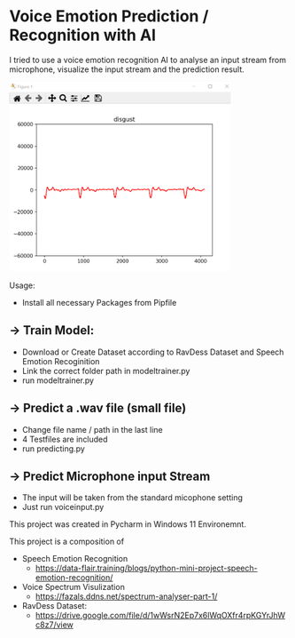 # Voice Emotion Prediction / Recognition with AI

I tried to use a voice emotion recognition AI to analyse an input stream from microphone, 
visualize the input stream and the prediction result.

<img alt="Voice Emotion Analysis screenshot" src="./images/img.png" width="400"/>


Usage:
* Install all necessary Packages from Pipfile

 ## -> Train Model:
* Download or Create Dataset according to RavDess Dataset and Speech Emotion Recoginition
* Link the correct folder path in modeltrainer.py
* run modeltrainer.py

## -> Predict a .wav file (small file)
* Change file name / path in the last line
* 4 Testfiles are included
* run predicting.py

## -> Predict Microphone input Stream
* The input will be taken from the standard micophone setting
* Just run voiceinput.py


This project was created in Pycharm in Windows 11 Environemnt. 

This project is a composition of 
* Speech Emotion Recognition
  * https://data-flair.training/blogs/python-mini-project-speech-emotion-recognition/
* Voice Spectrum Visulization
  * https://fazals.ddns.net/spectrum-analyser-part-1/
* RavDess Dataset:
  * https://drive.google.com/file/d/1wWsrN2Ep7x6lWqOXfr4rpKGYrJhWc8z7/view
 

